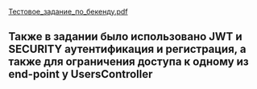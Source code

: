 [Тестовое_задание_по_бекенду.pdf](https://github.com/Paul1435/crud_service/files/14614661/_._._.pdf)
<H2>Также в задании было использовано JWT и SECURITY аутентификация и регистрация, а также для ограничения доступа к одному из end-point у UsersController</H2>
